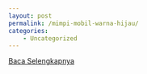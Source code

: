```yaml
---
layout: post
permalink: /mimpi-mobil-warna-hijau/
categories:
    - Uncategorized
---
```


[Baca Selengkapnya](/06)